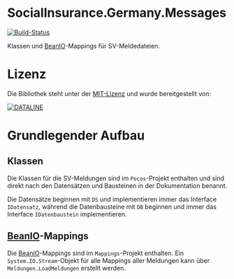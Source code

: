 ﻿# SocialInsurance.Germany.Messages

[![Build-Status](https://build.service-dataline.de:8081/guestAuth/app/rest/builds/buildType:%28id:OpenSource_SocialInsuranceGermanyMessages%29/statusIcon)](https://build.service-dataline.de:8081/viewType.html?buildTypeId=OpenSource_SocialInsuranceGermanyMessages&guest=1)

Klassen und [BeanIO](https://github.com/FubarDevelopment/beanio-net)-Mappings für SV-Meldedateien.

# Lizenz

Die Bibliothek steht unter der [MIT-Lizenz](LICENSE.md)
und wurde bereitgestellt von:

[![DATALINE](http://www.dataline.de/images/Logo_kleiner.png)](http://www.dataline.de)

# Grundlegender Aufbau

## Klassen

Die Klassen für die SV-Meldungen sind im ```Pocos```-Projekt enthalten und sind direkt
nach den Datensätzen und Bausteinen in der Dokumentation benannt.

Die Datensätze beginnen mit ```DS``` und implementieren immer das Interface ```IDatensatz```,
während die Datenbausteine mit ```DB``` beginnen und immer das Interface ```IDatenbaustein```
implementieren.

## [BeanIO](https://github.com/FubarDevelopment/beanio-net)-Mappings

Die [BeanIO](https://github.com/FubarDevelopment/beanio-net)-Mappings sind im ```Mappings```-Projekt
enthalten. Ein ```System.IO.Stream```-Objekt für alle Mappings aller Meldungen kann über
```Meldungen.LoadMeldungen``` erstellt werden.
